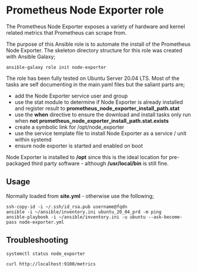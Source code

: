 # Prometheus Node Exporter role

The Prometheus Node Exporter exposes a variety of hardware and kernel related metrics that Prometheus can scrape from.

The purpose of this Ansible role is to automate the install of the Prometheus Node Exporter. The skeleton directory structure for this role was created with Ansible Galaxy;

```
ansible-galaxy role init node-exporter
```
The role has been fully tested on Ubuntu Server 20.04 LTS. Most of the tasks are self documenting in the main.yaml files but the saliant parts are;

- add the Node Exporter service user and group
- use the stat module to determine if Node Exporter is already installed and register result to **prometheus_node_exporter_install_path.stat**
- use the **when** directive to ensure the download and install tasks only run when **not prometheus_node_exporter_install_path.stat.exists**
- create a symbolic link for /opt/node_exporter
- use the service template file to install Node Exporter as a service / unit within systemd
- ensure node exporter is started and enabled on boot

Node Exporter is installed to **/opt** since this is the ideal location for pre-packaged third party software - although **/usr/local/bin** is still fine.

## Usage
Normally loaded from **site.yml** - otherwise use the following;
```
ssh-copy-id -i ~/.ssh/id_rsa.pub username@fqdn
ansible -i ~/ansible/inventory.ini ubuntu_20_04_prd -m ping
ansible-playbook -i ~/ansible/inventory.ini -u ubuntu --ask-become-pass node-exporter.yml
```

## Troubleshooting
```
systemctl status node_exporter 

curl http://localhost:9100/metrics
```